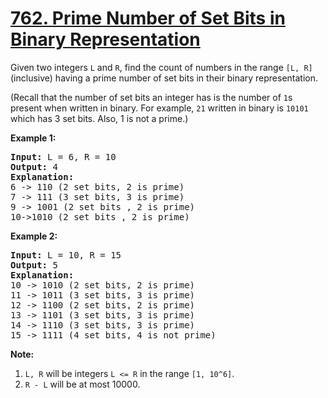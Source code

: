 <h1 class="title__20p2"><a href="https://leetcode-cn.com/problems/prime-number-of-set-bits-in-binary-representation/">762. Prime Number of Set Bits in Binary Representation</a></h1>

<div><p>
Given two integers <code>L</code> and <code>R</code>, find the count of numbers in the range <code>[L, R]</code> (inclusive) having a prime number of set bits in their binary representation.
</p><p>
(Recall that the number of set bits an integer has is the number of <code>1</code>s present when written in binary.  For example, <code>21</code> written in binary is <code>10101</code> which has 3 set bits.  Also, 1 is not a prime.)
</p><p>

</p><p><b>Example 1:</b><br></p><pre><b>Input:</b> L = 6, R = 10
<b>Output:</b> 4
<b>Explanation:</b>
6 -&gt; 110 (2 set bits, 2 is prime)
7 -&gt; 111 (3 set bits, 3 is prime)
9 -&gt; 1001 (2 set bits , 2 is prime)
10-&gt;1010 (2 set bits , 2 is prime)
</pre><p></p>

<p><b>Example 2:</b><br></p><pre><b>Input:</b> L = 10, R = 15
<b>Output:</b> 5
<b>Explanation:</b>
10 -&gt; 1010 (2 set bits, 2 is prime)
11 -&gt; 1011 (3 set bits, 3 is prime)
12 -&gt; 1100 (2 set bits, 2 is prime)
13 -&gt; 1101 (3 set bits, 3 is prime)
14 -&gt; 1110 (3 set bits, 3 is prime)
15 -&gt; 1111 (4 set bits, 4 is not prime)
</pre><p></p>

<p><b>Note:</b><br></p><ol>
<li><code>L, R</code> will be integers <code>L &lt;= R</code> in the range <code>[1, 10^6]</code>.</li>
<li><code>R - L</code> will be at most 10000.</li>
</ol><p></p></div>